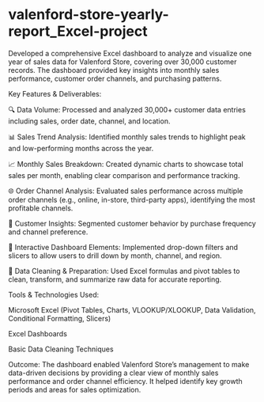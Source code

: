 # valenford-store-yearly-report_Excel-project

Developed a comprehensive Excel dashboard to analyze and visualize one year of sales data for Valenford Store, covering over 30,000 customer records. The dashboard provided key insights into monthly sales performance, customer order channels, and purchasing patterns.

Key Features & Deliverables:

🔍 Data Volume: Processed and analyzed 30,000+ customer data entries including sales, order date, channel, and location.

📊 Sales Trend Analysis: Identified monthly sales trends to highlight peak and low-performing months across the year.

📈 Monthly Sales Breakdown: Created dynamic charts to showcase total sales per month, enabling clear comparison and performance tracking.

🌐 Order Channel Analysis: Evaluated sales performance across multiple order channels (e.g., online, in-store, third-party apps), identifying the most profitable channels.

🎯 Customer Insights: Segmented customer behavior by purchase frequency and channel preference.

📌 Interactive Dashboard Elements: Implemented drop-down filters and slicers to allow users to drill down by month, channel, and region.

📂 Data Cleaning & Preparation: Used Excel formulas and pivot tables to clean, transform, and summarize raw data for accurate reporting.


Tools & Technologies Used:

Microsoft Excel (Pivot Tables, Charts, VLOOKUP/XLOOKUP, Data Validation, Conditional Formatting, Slicers)

Excel Dashboards

Basic Data Cleaning Techniques


Outcome: The dashboard enabled Valenford Store’s management to make data-driven decisions by providing a clear view of monthly sales performance and order channel efficiency. It helped identify key growth periods and areas for sales optimization.
